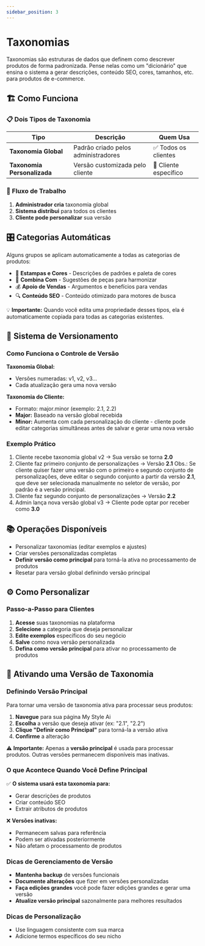 ```yaml
---
sidebar_position: 3
---
```


# Taxonomias

Taxonomias são estruturas de dados que definem como descrever produtos de forma padronizada. Pense nelas como um "dicionário" que ensina o sistema a gerar descrições, conteúdo SEO, cores, tamanhos, etc. para produtos de e-commerce.

## 🏗️ Como Funciona

### 📋 Dois Tipos de Taxonomia

| Tipo | Descrição | Quem Usa |
|------|-----------|----------|
| **Taxonomia Global** | Padrão criado pelos administradores | ✅ Todos os clientes |
| **Taxonomia Personalizada** | Versão customizada pelo cliente | 👤 Cliente específico |

### 🔄 Fluxo de Trabalho

1. **Administrador cria** taxonomia global
2. **Sistema distribui** para todos os clientes
3. **Cliente pode personalizar** sua versão

## 🎛️ Categorias Automáticas

Alguns grupos se aplicam automaticamente a todas as categorias de produtos:

- 🎨 **Estampas e Cores** - Descrições de padrões e paleta de cores
- 👔 **Combina Com** - Sugestões de peças para harmonizar
- 💰 **Apoio de Vendas** - Argumentos e benefícios para vendas
- 🔍 **Conteúdo SEO** - Conteúdo otimizado para motores de busca

💡 **Importante:** Quando você edita uma propriedade desses tipos, ela é automaticamente copiada para todas as categorias existentes.

## 🔢 Sistema de Versionamento

### Como Funciona o Controle de Versão

**Taxonomia Global:**
- Versões numeradas: v1, v2, v3...
- Cada atualização gera uma nova versão

**Taxonomia do Cliente:**
- Formato: major.minor (exemplo: 2.1, 2.2)
- **Major:** Baseado na versão global recebida
- **Minor:** Aumenta com cada personalização do cliente - cliente pode editar categorias simultâneas antes de salvar e gerar uma nova versão

### Exemplo Prático

1. Cliente recebe taxonomia global v2 → Sua versão se torna **2.0**
2. Cliente faz primeiro conjunto de personalizações → Versão **2.1**
Obs.: Se cliente quiser fazer uma versão com o primeiro e segundo conjunto de personalizações, deve editar o segundo conjunto a partir da versão **2.1**, que deve ser selecionada manualmente no seletor de versão, por padrão é a versão principal.
3. Cliente faz segundo conjunto de personalizações → Versão **2.2**
4. Admin lança nova versão global v3 → Cliente pode optar por receber como **3.0**

## 📚 Operações Disponíveis

- Personalizar taxonomias (editar exemplos e ajustes)
- Criar versões personalizadas completas
- **Definir versão como principal** para torná-la ativa no processamento de produtos
- Resetar para versão global definindo versão principal

## ⚙️ Como Personalizar

### Passo-a-Passo para Clientes

1. **Acesse** suas taxonomias na plataforma
2. **Selecione** a categoria que deseja personalizar
3. **Edite exemplos** específicos do seu negócio
4. **Salve** como nova versão personalizada
5. **Defina como versão principal** para ativar no processamento de produtos

## 🎯 Ativando uma Versão de Taxonomia

### Definindo Versão Principal

Para tornar uma versão de taxonomia ativa para processar seus produtos:

1. **Navegue** para sua página My Style Ai
2. **Escolha** a versão que deseja ativar (ex: "2.1", "2.2")
3. **Clique "Definir como Principal"** para torná-la a versão ativa
4. **Confirme** a alteração

⚠️ **Importante:** Apenas a **versão principal** é usada para processar produtos. Outras versões permanecem disponíveis mas inativas.

### O que Acontece Quando Você Define Principal

✅ **O sistema usará esta taxonomia para:**
- Gerar descrições de produtos
- Criar conteúdo SEO
- Extrair atributos de produtos

❌ **Versões inativas:**
- Permanecem salvas para referência
- Podem ser ativadas posteriormente
- Não afetam o processamento de produtos

### Dicas de Gerenciamento de Versão

- **Mantenha backup** de versões funcionais
- **Documente alterações** que fizer em versões personalizadas
- **Faça edições grandes** você pode fazer edições grandes e gerar uma versão
- **Atualize versão principal** sazonalmente para melhores resultados

### Dicas de Personalização

- Use linguagem consistente com sua marca
- Adicione termos específicos do seu nicho